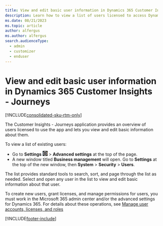 ```yaml
---
title: View and edit basic user information in Dynamics 365 Customer Insights - Journeys
description: Learn how to view a list of users licensed to access Dynamics 365 Customer Insights - Journeys, and how to view and edit basic user information.
ms.date: 08/21/2023
ms.topic: article
author: alfergus
ms.author: alfergus
search.audienceType: 
  - admin
  - customizer
  - enduser
---
```


# View and edit basic user information in Dynamics 365 Customer Insights - Journeys

[!INCLUDE[consolidated-sku-rtm-only](./includes/consolidated-sku-rtm-only.md)]

The Customer Insights - Journeys application provides an overview of users licensed to use the app and lets you view and edit basic information about them.

To view a list of existing users:

- Go to **Settings** ![The Settings menu icon.](media/settings-icon.png "The Settings menu icon") > **Advanced settings** at the top of the page.
- A new window titled **Business management** will open. Go to **Settings** at the top of the new window, then **System** > **Security** > **Users**.

The list provides standard tools to search, sort, and page through the list as needed. Select and open any user in the list to view and edit basic information about that user.

To create new users, grant licenses, and manage permissions for users, you must work in the Microsoft 365 admin center and/or the advanced settings for Dynamics 365. For details about these operations, see [Manage user accounts, licenses, and roles](admin-users-licenses-roles.md)

[!INCLUDE[footer-include](./includes/footer-banner.md)]
